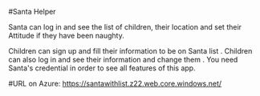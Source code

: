 #Santa Helper

Santa can log in and see the list of children, their location and set their Attitude if they have been naughty.

Children can sign up and fill their information to be on Santa list .
Children can also log in and see their information and change them .
You need Santa's credential in order to see all features of this app. 

#URL on Azure: 
https://santawithlist.z22.web.core.windows.net/


